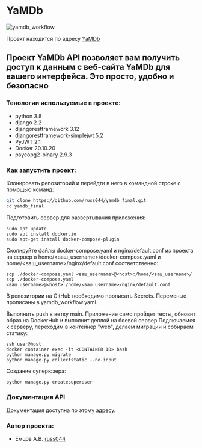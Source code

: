 # YaMDb
![yamdb_workflow](https://github.com/russ044/yamdb_final/workflows/yamdb_workflow/badge.svg)

Проект находится по адресу [YaMDb](http://158.160.44.109/)
## Проект YaMDb API позволяет вам получить доступ к данным с веб-сайта YaMDb для вашего интерфейса. Это просто, удобно и безопасно

### Тенологии используемые в проекте:
- python 3.8
- django 2.2
- djangorestframework 3.12
- djangorestframework-simplejwt 5.2
- PyJWT 2.1
- Docker 20.10.20
- psycopg2-binary 2.9.3

### Как запустить проект:
Клонировать репозиторий и перейдти в него в командной строке с помощью команд:
```sh
git clone https://github.com/russ044/yamdb_final.git
cd yamdb_final
```
Подготовить сервер для развертывания приложения:
```
sudo apt update
sudo apt install docker.io
sudo apt-get install docker-compose-plugin
```
Скопируйте файлы docker-compose.yaml и nginx/default.conf из проекта на сервер в home/<ваш_username>/docker-compose.yaml и home/<ваш_username>/nginx/default.conf соответственно:
```
scp ./docker-compose.yaml <ваш_username>@<host>:/home/<ваш_username>/
scp ./docker-compose.yaml <ваш_username>@<host>:/home/<ваш_username>/nginx/default.conf
```
В репозитории на GitHub необходимо прописать Secrets. Переменые прописаны в yamdb_workflow.yaml.

Выполнить push в ветку main. Приложение само пройдет тесты, обновит образ на DockerHub и выполнит деплой на боевой сервер
Подлючаемся к серверу, переходим в контейнер "web", делаем миграции и собираем статику:
```
ssh user@host
docker container exec -it <CONTAINER ID> bash
python manage.py migrate
python manage.py collectstatic --no-input
```
Создание суперюзера:
```
python manage.py createsuperuser
```
 
### Документация API
Документация доступна по этому [адресу](http://158.160.44.109/redoc).

### Автор проекта:
- Емцов А.В.  [russ044](https://github.com/russ044)
